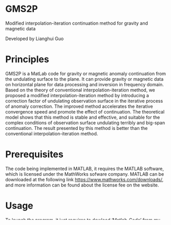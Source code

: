 # GMS2P

Modified interpolation-iteration continuation method for gravity and magnetic data

Developed by Lianghui Guo

# Principles


GMS2P is a MatLab code for gravity or magnetic anomaly continuation from the undulating surface to the plane. It can provide gravity or magnetic data on horizontal plane for data processing and inversion in frequency domain. Based on the theory of conventional interpolation-iteration method, we proposed a modified interpolation-iteration method by introducing a correction factor of undulating observation surface in the iterative process of anomaly correction. The improved method accelerates the iterative convergence speed and promote the effect of continuation. The theoretical model shows that this method is stable and effective, and suitable for the complex conditions of observation surface undulating terribly and big-span continuation. The result presented by this method is better than the conventional interpolation-iteration method.

# Prerequisites

The code being implemented in MATLAB, it requires the MATLAB software, which is licensed under the MathWorks sofware company. MATLAB can be downloaded at the following link https://www.mathworks.com/downloads/, and more information can be found about the license fee on the website.

# Usage

To launch the program, it just requires to dowload ‘Matlab_Code’ from my repositories and execute the script GMS2P.m on MATLAB. 

# Email:

guolh@cugb.edu.cn

# Reference: 

Guo L H, Cui Y T. New methods and programs for frequency-domain processing and imaging of gravity and magnetic data. Beijing: Geological publishing house, 2021. (in Chinese)

# License

GMS2P is an open source project under the GNU General Public License v3.0. It is a free software: you can redistribute it and/or modify it under the terms of the GNU General Public License as published by the Free Software Foundation, either version 3 of the License, or (at your option) any later version.

# All rights reserved：

School of Geophysics and Information Technology

China University of Geosciences (Beijing)
